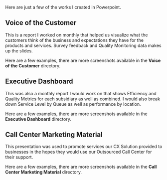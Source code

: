 Here are just a few of the works I created in Powerpoint.

## Voice of the Customer

This is a report I worked on monthly that helped us visualize what the customers think of the business and expectations they have for the products and services. Survey feedback and Quality Monitoring data makes up the slides. 

Here are a few examples, there are more screenshots available in the **Voice of the Customer** directory.

## Executive Dashboard

This was also a monthly report I would work on that shows Efficiency and Quality Metrics for each subsidiary as well as combined. I would also break down Service Level by Queue as well as performance by location.

Here are a few examples, there are more screenshots available in the **Executive Dashboard** directory.

## Call Center Marketing Material

This presentation was used to promote services our CX Solution provided to businesses in the hopes they would use our Outsourced Call Center for their support.

Here are a few examples, there are more screenshots available in the **Call Center Marketing Material** directory. 

